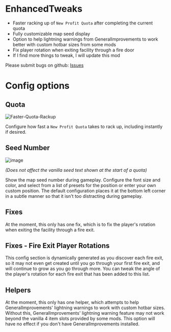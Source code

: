 # EnhancedTweaks
- Faster racking up of `New Profit Quota` after completing the current quota
- Fully customizable map seed display
- Option to help lightning warnings from GeneralImprovements to work better with custom hotbar sizes from some mods
- Fix player rotation when exiting facility through a fire door
- If I find more things to tweak, I will update this mod

Please submit bugs on github: [Issues](https://github.com/lukeprime/LethalCompany-EnhancedTweaks/issues)

# Config options
## Quota
![Faster-Quota-Rackup](https://github.com/lukeprime/LethalCompany-EnhancedTweaks/assets/108359791/bf46a605-10b7-4459-b6c4-59de5589ef8c)

Configure how fast a `New Profit Quota` takes to rack up, including instantly if desired.

## Seed Number
![image](https://github.com/lukeprime/LethalCompany-EnhancedTweaks/assets/108359791/227281f4-6797-4db9-8e87-e839f8c54547)

*(Does not affect the vanilla seed text shown at the start of a quota)*

Show the map seed number during gameplay.  Configure the font size and color, and select from a list of presets for the position or enter your own custom position.  The default configuration places it at the bottom left corner in a subtle manner so that it isn't too distracting during gameplay.

## Fixes
At the moment, this only has one fix, which is to fix the player's rotation when exiting the facility through a fire exit.

## Fixes - Fire Exit Player Rotations
This config section is dynamically generated as you discover each fire exit, so it may not even get created until you go through your first fire exit, and will continue to grow as you go through more.  You can tweak the angle of the player's rotation for each fire exit that has been added to this list.

## Helpers
At the moment, this only has one helper, which attempts to help GeneralImprovements' lightning warnings to work with custom hotbar sizes.  Without this, GeneralImprovements' lightning warning feature may not work beyond the vanilla 4 item slots provided by some mods.  This option will have no effect if you don't have GeneralImprovements installed.